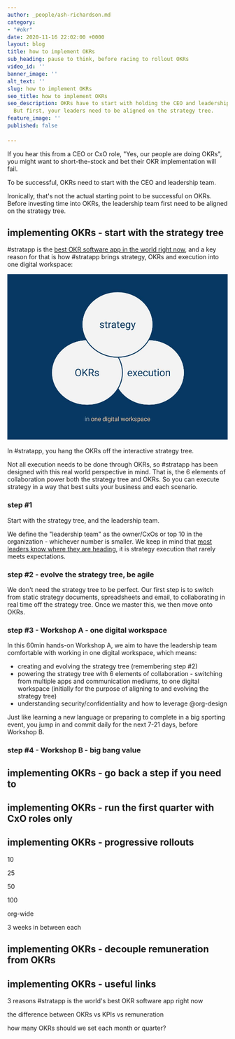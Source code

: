 ```yaml
---
author: _people/ash-richardson.md
category:
- "#okr"
date: 2020-11-16 22:02:00 +0000
layout: blog
title: how to implement OKRs
sub_heading: pause to think, before racing to rollout OKRs
video_id: ''
banner_image: ''
alt_text: ''
slug: how to implement OKRs
seo_title: how to implement OKRs
seo_description: OKRs have to start with holding the CEO and leadership team accountable.
  But first, your leaders need to be aligned on the strategy tree.
feature_image: ''
published: false

---
```

If you hear this from a CEO or CxO role, "Yes, our people are doing OKRs", you might want to short-the-stock and bet their OKR implementation will fail.

To be successful, OKRs need to start with the CEO and leadership team.

Ironically, that's not the actual starting point to be successful on OKRs.  Before investing time into OKRs, the leadership team first need to be aligned on the strategy tree.

## implementing OKRs - start with the strategy tree

\#stratapp is the [best OKR software app in the world right now](https://stratappsaas.com/blog/best-OKR-software-app/ "best OKR software app"), and a key reason for that is how #stratapp brings strategy, OKRs and execution into one digital workspace:

![](/uploads/strategy-okrs-execution.jpg)

In #stratapp, you hang the OKRs off the interactive strategy tree.

Not all execution needs to be done through OKRs, so #stratapp has been designed with this real world perspective in mind.  That is, the 6 elements of collaboration power both the strategy tree and OKRs.  So you can execute strategy in a way that best suits your business and each scenario.

### step #1

Start with the strategy tree, and the leadership team.

We define the "leadership team" as the owner/CxOs or top 10 in the organization - whichever number is smaller.  We keep in mind that [most leaders know where they are heading](https://bit.ly/stratapp-engaging-people "engaging people"), it is strategy execution that rarely meets expectations.

### step #2 - evolve the strategy tree, be agile

We don't need the strategy tree to be perfect.  Our first step is to switch from static strategy documents, spreadsheets and email, to collaborating in real time off the strategy tree.  Once we master this, we then move onto OKRs.

### step #3 - Workshop A - one digital workspace

In this 60min hands-on Workshop A, we aim to have the leadership team comfortable with working in one digital workspace, which means:

* creating and evolving the strategy tree (remembering step #2)
* powering the strategy tree with 6 elements of collaboration - switching from multiple apps and communication mediums, to one digital workspace (initially for the purpose of aligning to and evolving the strategy tree)
* understanding security/confidentiality and how to leverage @org-design

Just like learning a new language or preparing to complete in a big sporting event, you jump in and commit daily for the next 7-21 days, before Workshop B.

### step #4 - Workshop B - big bang value

## implementing OKRs - go back a step if you need to

## implementing OKRs - run the first quarter with CxO roles only

## implementing OKRs - progressive rollouts

10

25

50

100

org-wide

3 weeks in between each

## implementing OKRs - decouple remuneration from OKRs

## implementing OKRs - useful links

3 reasons #stratapp is the world's best OKR software app right now

the difference between OKRs vs KPIs vs remuneration

how many OKRs should we set each month or quarter?